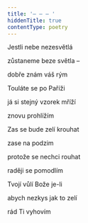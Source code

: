 ```yaml
---
title: '– – – '
hiddenTitle: true
contentType: poetry
---
```


<section>

Jestli nebe nezesvětlá

zůstaneme beze světla –

dobře znám váš rým

Touláte se po Paříži

já si stejný vzorek mříží

znovu prohlížím

Zas se bude zelí krouhat

zase na podzim

protože se nechci rouhat

raději se pomodlím

Tvojí vůlí Bože je-li

abych nezkys jak to zelí

rád Ti vyhovím

</section>
